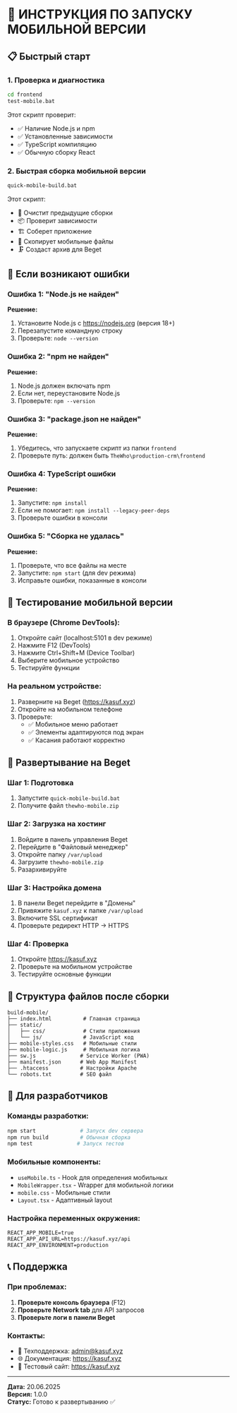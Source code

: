 # 🔧 ИНСТРУКЦИЯ ПО ЗАПУСКУ МОБИЛЬНОЙ ВЕРСИИ

## 📋 Быстрый старт

### 1. Проверка и диагностика
```bash
cd frontend
test-mobile.bat
```
Этот скрипт проверит:
- ✅ Наличие Node.js и npm
- ✅ Установленные зависимости  
- ✅ TypeScript компиляцию
- ✅ Обычную сборку React

### 2. Быстрая сборка мобильной версии
```bash
quick-mobile-build.bat
```
Этот скрипт:
- 🧹 Очистит предыдущие сборки
- 📦 Проверит зависимости
- 🏗️ Соберет приложение
- 📱 Скопирует мобильные файлы
- 🗜️ Создаст архив для Beget

## 🐛 Если возникают ошибки

### Ошибка 1: "Node.js не найден"
**Решение:**
1. Установите Node.js с https://nodejs.org (версия 18+)
2. Перезапустите командную строку
3. Проверьте: `node --version`

### Ошибка 2: "npm не найден" 
**Решение:**
1. Node.js должен включать npm
2. Если нет, переустановите Node.js
3. Проверьте: `npm --version`

### Ошибка 3: "package.json не найден"
**Решение:**
1. Убедитесь, что запускаете скрипт из папки `frontend`
2. Проверьте путь: должен быть `TheWho\production-crm\frontend`

### Ошибка 4: TypeScript ошибки
**Решение:**
1. Запустите: `npm install`
2. Если не помогает: `npm install --legacy-peer-deps`
3. Проверьте ошибки в консоли

### Ошибка 5: "Сборка не удалась"
**Решение:**
1. Проверьте, что все файлы на месте
2. Запустите: `npm start` (для dev режима)
3. Исправьте ошибки, показанные в консоли

## 📱 Тестирование мобильной версии

### В браузере (Chrome DevTools):
1. Откройте сайт (localhost:5101 в dev режиме)
2. Нажмите F12 (DevTools)
3. Нажмите Ctrl+Shift+M (Device Toolbar)
4. Выберите мобильное устройство
5. Тестируйте функции

### На реальном устройстве:
1. Разверните на Beget (https://kasuf.xyz)
2. Откройте на мобильном телефоне
3. Проверьте:
   - ✅ Мобильное меню работает
   - ✅ Элементы адаптируются под экран
   - ✅ Касания работают корректно

## 🚀 Развертывание на Beget

### Шаг 1: Подготовка
1. Запустите `quick-mobile-build.bat`
2. Получите файл `thewho-mobile.zip`

### Шаг 2: Загрузка на хостинг
1. Войдите в панель управления Beget
2. Перейдите в "Файловый менеджер"
3. Откройте папку `/var/upload`
4. Загрузите `thewho-mobile.zip`
5. Разархивируйте

### Шаг 3: Настройка домена
1. В панели Beget перейдите в "Домены"
2. Привяжите `kasuf.xyz` к папке `/var/upload`
3. Включите SSL сертификат
4. Проверьте редирект HTTP → HTTPS

### Шаг 4: Проверка
1. Откройте https://kasuf.xyz
2. Проверьте на мобильном устройстве
3. Тестируйте основные функции

## 📁 Структура файлов после сборки

```
build-mobile/
├── index.html          # Главная страница
├── static/
│   ├── css/            # Стили приложения
│   └── js/             # JavaScript код
├── mobile-styles.css   # Мобильные стили
├── mobile-logic.js     # Мобильная логика
├── sw.js              # Service Worker (PWA)
├── manifest.json      # Web App Manifest
├── .htaccess          # Настройки Apache
└── robots.txt         # SEO файл
```

## 🔧 Для разработчиков

### Команды разработки:
```bash
npm start              # Запуск dev сервера
npm run build          # Обычная сборка
npm test              # Запуск тестов
```

### Мобильные компоненты:
- `useMobile.ts` - Hook для определения мобильных
- `MobileWrapper.tsx` - Wrapper для мобильной логики  
- `mobile.css` - Мобильные стили
- `Layout.tsx` - Адаптивный layout

### Настройка переменных окружения:
```env
REACT_APP_MOBILE=true
REACT_APP_API_URL=https://kasuf.xyz/api
REACT_APP_ENVIRONMENT=production
```

## 📞 Поддержка

### При проблемах:
1. **Проверьте консоль браузера** (F12)
2. **Проверьте Network tab** для API запросов
3. **Проверьте логи в панели Beget**

### Контакты:
- 📧 Техподдержка: admin@kasuf.xyz
- 🌐 Документация: https://kasuf.xyz
- 📱 Тестовый сайт: https://kasuf.xyz

---
**Дата:** 20.06.2025  
**Версия:** 1.0.0  
**Статус:** Готово к развертыванию ✅
